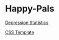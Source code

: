 # Happy-Pals

[Depression Statistics](https://www.google.com/search?q=mental+health+age-groups&rlz=1C1CHBF_enMY868MY868&oq=mental+health+age-groups&aqs=chrome..69i57j0i22i30l4j0i390l3.6415j0j7&sourceid=chrome&ie=UTF-8)

[CSS Template](https://nicepage.com/s/206881/tours-nature-and-widlife-css-template)